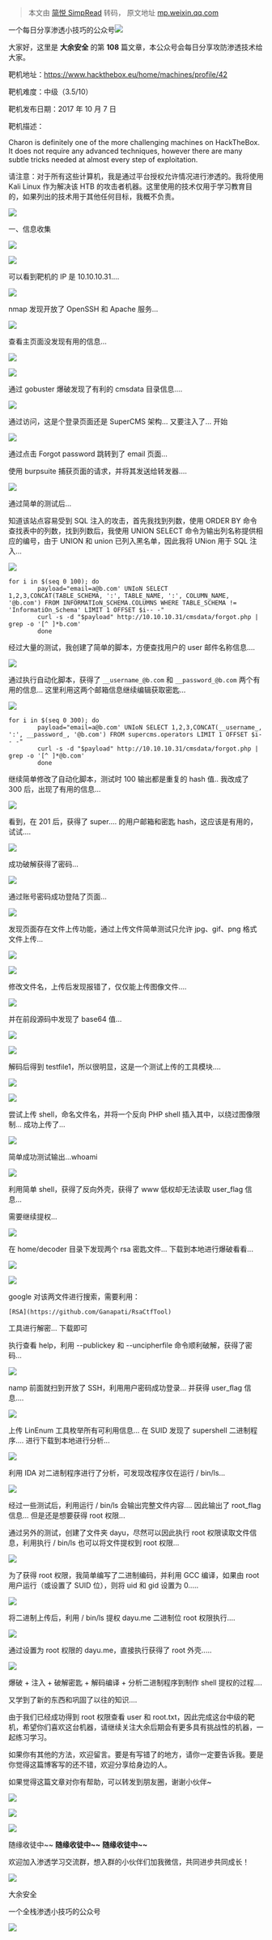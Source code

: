 > 本文由 [简悦 SimpRead](http://ksria.com/simpread/) 转码， 原文地址 [mp.weixin.qq.com](https://mp.weixin.qq.com/s/srKC3Te68UrhN3Wtd8RVAA)

一个每日分享渗透小技巧的公众号![](https://mmbiz.qpic.cn/mmbiz_png/O7dWXt4o5KPTQKiaXksbZia7PmHLPX2vnCWsznInTj3b9TFYtTDIYG6lDGJZYYSv72NsVWF24Kjlo4MT29tEOQSg/640?wx_fmt=png)

  

  

大家好，这里是 **大余安全** 的第 **108** 篇文章，本公众号会每日分享攻防渗透技术给大家。

靶机地址：https://www.hackthebox.eu/home/machines/profile/42

靶机难度：中级（3.5/10）

靶机发布日期：2017 年 10 月 7 日

靶机描述：

Charon is definitely one of the more challenging machines on HackTheBox. It does not require any advanced techniques, however there are many subtle tricks needed at almost every step of exploitation.

请注意：对于所有这些计算机，我是通过平台授权允许情况进行渗透的。我将使用 Kali Linux 作为解决该 HTB 的攻击者机器。这里使用的技术仅用于学习教育目的，如果列出的技术用于其他任何目标，我概不负责。

![](https://mmbiz.qpic.cn/mmbiz_png/eLJRzA69wl7hIRHbBfpwg183icXPqYhOnfYicXOtt4iclEsBT585JmXFvq05Ieibib0szIulE9r8BG58HzUePwUpxhw/640?wx_fmt=png)

一、信息收集

![](https://mmbiz.qpic.cn/mmbiz_png/a4ItSXeSn34KK6iaF0mInaXAJY0DKkhF28NjydHiauDm4iauOatMfIFxgh9L8ic23wb77htyqURBGSWK3yib68EZUQQ/640?wx_fmt=png)

![](https://mmbiz.qpic.cn/mmbiz_png/O7dWXt4o5KNEBuy1iceZicWmqEEr7gn6fPNwpMTVeicswMxbfAHOM8Fj7ibSw8aEudibQhKE2ib2st3wsJL34IDmxVaA/640?wx_fmt=png)

可以看到靶机的 IP 是 10.10.10.31....

![](https://mmbiz.qpic.cn/mmbiz_png/O7dWXt4o5KNEBuy1iceZicWmqEEr7gn6fPhRybQHUWIUJZ31YbAMtnmkClOgkTzIjOb8dWMp5rnQCDbq1VbdmB3g/640?wx_fmt=png)

nmap 发现开放了 OpenSSH 和 Apache 服务...

![](https://mmbiz.qpic.cn/mmbiz_png/O7dWXt4o5KNEBuy1iceZicWmqEEr7gn6fP2icbHZUcPar2L24FBcZ0tBJsibwibArBkbUZgAVf1tSib0ib58AEfctd33A/640?wx_fmt=png)

查看主页面没发现有用的信息...

![](https://mmbiz.qpic.cn/mmbiz_png/O7dWXt4o5KNEBuy1iceZicWmqEEr7gn6fPWjwhhf5K4EQeGU1TQ2FnjQPPZPad1I6GT2d5SkeAhwbibDw3w87YLXg/640?wx_fmt=png)

![](https://mmbiz.qpic.cn/mmbiz_png/O7dWXt4o5KNEBuy1iceZicWmqEEr7gn6fPImQxUtNZU5fWDhDYnxAj6kpibeTM8WB73Urer4O3SKIvWYVfcDicDSZg/640?wx_fmt=png)

通过 gobuster 爆破发现了有利的 cmsdata 目录信息....

![](https://mmbiz.qpic.cn/mmbiz_png/O7dWXt4o5KNEBuy1iceZicWmqEEr7gn6fPAPrJ5ibrjSwb0j9vhb6myGCtcv7sLGWKcUZNjhSqfPsPOiadF6Dibx0jw/640?wx_fmt=png)

通过访问，这是个登录页面还是 SuperCMS 架构... 又要注入了... 开始

![](https://mmbiz.qpic.cn/mmbiz_png/O7dWXt4o5KNEBuy1iceZicWmqEEr7gn6fPwrGHgFejf9ch752WAdQu4a1ovXBiappXy1icY5canN5IVGSd1qGHA4xw/640?wx_fmt=png)

通过点击 Forgot password 跳转到了 email 页面...

使用 burpsuite 捕获页面的请求，并将其发送给转发器....

![](https://mmbiz.qpic.cn/mmbiz_png/O7dWXt4o5KNEBuy1iceZicWmqEEr7gn6fPwzujdRF8letYfeTR6oHWqiaH3g5Wf9r6UPPHzap2SEQpLicvRVeu4Gyw/640?wx_fmt=png)

通过简单的测试后...

知道该站点容易受到 SQL 注入的攻击，首先我找到列数，使用 ORDER BY 命令查找表中的列数，找到列数后，我使用 UNION SELECT 命令为输出列名称提供相应的编号，由于 UNION 和 union 已列入黑名单，因此我将 UNion 用于 SQL 注入...

![](https://mmbiz.qpic.cn/mmbiz_png/O7dWXt4o5KNEBuy1iceZicWmqEEr7gn6fPYZrqQ6o8SmFZYwmEl6091zxwWeHiaDOVELOJOVOibjblY4TOdqfF38bw/640?wx_fmt=png)

```
for i in $(seq 0 100); do
        payload="email=a@b.com' UNIoN SELECT 1,2,3,CONCAT(TABLE_SCHEMA, ':', TABLE_NAME, ':', COLUMN_NAME, '@b.com') FROM INFORMATIoN_SCHEMA.COLUMNS WHERE TABLE_SCHEMA != 'InformatiOn_Schema' LIMIT 1 OFFSET $i-- -"
        curl -s -d "$payload" http://10.10.10.31/cmsdata/forgot.php | grep -o '[^ ]*b.com'
        done
```

经过大量的测试，我创建了简单的脚本，方便查找用户的 user 邮件名称信息....

![](https://mmbiz.qpic.cn/mmbiz_png/O7dWXt4o5KNEBuy1iceZicWmqEEr7gn6fPGITibCEfGUOJYdgIibk8xjFlosbc4XGP43iaygwMGj9gnxOoWMUhcyuNA/640?wx_fmt=png)

通过执行自动化脚本，获得了 `__username_@b.com` 和 `__password_@b.com` 两个有用的信息... 这里利用这两个邮箱信息继续编辑获取密匙...

![](https://mmbiz.qpic.cn/mmbiz_png/O7dWXt4o5KNEBuy1iceZicWmqEEr7gn6fPwzBW2Em9XwiangmxlqFNCddynEBXqne1QFib0tFaTWIVq8viaMJBic9C0Q/640?wx_fmt=png)

```
for i in $(seq 0 300); do
        payload="email=a@b.com' UNIoN SELECT 1,2,3,CONCAT(__username_, ':', __password_, '@b.com') FROM supercms.operators LIMIT 1 OFFSET $i-- -"
        curl -s -d "$payload" http://10.10.10.31/cmsdata/forgot.php | grep -o '[^ ]*@b.com'
        done
```

继续简单修改了自动化脚本，测试时 100 输出都是重复的 hash 值.. 我改成了 300 后，出现了有用的信息...  

![](https://mmbiz.qpic.cn/mmbiz_png/O7dWXt4o5KNEBuy1iceZicWmqEEr7gn6fPh5ACJNWsYGvdsD74YOHK8LLx0iaibBA4mBj0gD8JjibmnvBBd7bBdMFcw/640?wx_fmt=png)

看到，在 201 后，获得了 super.... 的用户邮箱和密匙 hash，这应该是有用的，试试....

![](https://mmbiz.qpic.cn/mmbiz_png/O7dWXt4o5KNEBuy1iceZicWmqEEr7gn6fP8AZ2l89U9RHHhIGNOWDEIxRT1IvQLpvlibHlyLXQAfqJN6MDeHcw29g/640?wx_fmt=png)

成功破解获得了密码...

![](https://mmbiz.qpic.cn/mmbiz_png/O7dWXt4o5KNEBuy1iceZicWmqEEr7gn6fPe2AtYL5iafc2DhXZFDxunqbhbYYjj7CWcUzPpyXWHePZibgaoCOfoHmA/640?wx_fmt=png)

通过账号密码成功登陆了页面...

![](https://mmbiz.qpic.cn/mmbiz_png/O7dWXt4o5KNEBuy1iceZicWmqEEr7gn6fPPPHgChUDOa3etEJov7ibodoQF1O4sBw2krZb8ItaFGLALQ9Fkrhxiapg/640?wx_fmt=png)

发现页面存在文件上传功能，通过上传文件简单测试只允许 jpg、gif、png 格式文件上传...

![](https://mmbiz.qpic.cn/mmbiz_png/O7dWXt4o5KNEBuy1iceZicWmqEEr7gn6fPXMias88M1GhMAcibQaiaUZdkAtvH1T7wAtNf5Gib9Mlg829LTSTqKajNIQ/640?wx_fmt=png)

![](https://mmbiz.qpic.cn/mmbiz_png/O7dWXt4o5KNEBuy1iceZicWmqEEr7gn6fPuoSXyDFoE2O3eUGEVULMsmkNkg6ELJzzP4ZzaOkItLO75YB83gnXQA/640?wx_fmt=png)

修改文件名，上传后发现报错了，仅仅能上传图像文件....

![](https://mmbiz.qpic.cn/mmbiz_png/O7dWXt4o5KNEBuy1iceZicWmqEEr7gn6fPrUXuMAmbU5Iic2pbScS98YCriaRzNiaOmT1fEddKKruqgIyysXyUVLRiaA/640?wx_fmt=png)

并在前段源码中发现了 base64 值...

![](https://mmbiz.qpic.cn/mmbiz_png/O7dWXt4o5KNEBuy1iceZicWmqEEr7gn6fPYG0fI5lGlAJGZEWPfibCBAibFJBMAibDIbZMN4pzyuXwRl9ghwz8hNqSg/640?wx_fmt=png)

![](https://mmbiz.qpic.cn/mmbiz_png/O7dWXt4o5KNEBuy1iceZicWmqEEr7gn6fPTEuk4xMM0ANSCmwF0Aoia0P0jHYa6ia2iaykPUDawBgxmwnLKaugryeew/640?wx_fmt=png)

解码后得到 testfile1，所以很明显，这是一个测试上传的工具模块....

![](https://mmbiz.qpic.cn/mmbiz_png/O7dWXt4o5KNEBuy1iceZicWmqEEr7gn6fPYE7I9ibZCUMmyBHoNCumVMDpNNQtezfYcmtvzpyQMW7IyEQmwibVianVA/640?wx_fmt=png)

![](https://mmbiz.qpic.cn/mmbiz_png/O7dWXt4o5KNEBuy1iceZicWmqEEr7gn6fPk9BPurgpR7t4yvCaopbh4rgPJEUSBt0wyfC4JgwXw5p6WYeia6PLzcA/640?wx_fmt=png)

尝试上传 shell，命名文件名，并将一个反向 PHP shell 插入其中，以绕过图像限制... 成功上传了...

![](https://mmbiz.qpic.cn/mmbiz_png/O7dWXt4o5KNEBuy1iceZicWmqEEr7gn6fPvveLRMeYs7vVInFrFNaxpXfOCFrpdiaxkRF7pe0WWKN90qp0jKUU2Bw/640?wx_fmt=png)

简单成功测试输出...whoami

![](https://mmbiz.qpic.cn/mmbiz_png/O7dWXt4o5KNEBuy1iceZicWmqEEr7gn6fP7ibdwa5viabFoHZxezGVvYOOibAfXr7TicnqlpeW08Txiag5bCga9lfautw/640?wx_fmt=png)

利用简单 shell，获得了反向外壳，获得了 www 低权却无法读取 user_flag 信息...

需要继续提权...

![](https://mmbiz.qpic.cn/mmbiz_png/O7dWXt4o5KNEBuy1iceZicWmqEEr7gn6fPPPveeymy03WPzFuvslP0XhH0zmpp4xD4G3ic6mmwsv64btPxO7ibl4JQ/640?wx_fmt=png)

在 home/decoder 目录下发现两个 rsa 密匙文件... 下载到本地进行爆破看看...

![](https://mmbiz.qpic.cn/mmbiz_png/O7dWXt4o5KNEBuy1iceZicWmqEEr7gn6fPGibM16Zgl9W0ZHWnXAvQHevf5ciamy1aMh4sCMQVHwowIiaCAMDM9svsA/640?wx_fmt=png)

![](https://mmbiz.qpic.cn/mmbiz_png/O7dWXt4o5KNEBuy1iceZicWmqEEr7gn6fPXau9mSuthoVOMm17nYDCgicTqSsVsJsvfa0fVicVGXwoVOLtjUqV3Umw/640?wx_fmt=png)

google 对该两文件进行搜索，需要利用：

```
[RSA](https://github.com/Ganapati/RsaCtfTool)
```

工具进行解密... 下载即可  

执行查看 help，利用 --publickey 和 --uncipherfile 命令顺利破解，获得了密码...

![](https://mmbiz.qpic.cn/mmbiz_png/O7dWXt4o5KNEBuy1iceZicWmqEEr7gn6fPl3gNMGYibZuad3KThqULyhl6XybE7YBetzKiaF2EqYyyutcZoxjR8QPg/640?wx_fmt=png)

namp 前面就扫到开放了 SSH，利用用户密码成功登录... 并获得 user_flag 信息....

![](https://mmbiz.qpic.cn/mmbiz_png/O7dWXt4o5KNEBuy1iceZicWmqEEr7gn6fPLtS5mjtY4XPFgnGfic5PSoADkVUZ4YWoTGR550pfic79xjaqP3Vk71Lw/640?wx_fmt=png)

上传 LinEnum 工具枚举所有可利用信息... 在 SUID 发现了 supershell 二进制程序.... 进行下载到本地进行分析...

![](https://mmbiz.qpic.cn/mmbiz_png/O7dWXt4o5KNEBuy1iceZicWmqEEr7gn6fPZiazibpwG2Owmw4zfHVmia6r4cXubvjpI7kSibemFdQsIzGsCuhq6xtdEA/640?wx_fmt=png)

利用 IDA 对二进制程序进行了分析，可发现改程序仅在运行 / bin/ls...

![](https://mmbiz.qpic.cn/mmbiz_png/O7dWXt4o5KNEBuy1iceZicWmqEEr7gn6fPzKicSQtX72ibHc6hEYcSzXN3YT2f3Oyg5zey08HodiaYkP3AGtlsfs1Sg/640?wx_fmt=png)

经过一些测试后，利用运行 / bin/ls 会输出完整文件内容.... 因此输出了 root_flag 信息... 但是还是想要获得 root 权限...

通过另外的测试，创建了文件夹 dayu，尽然可以因此执行 root 权限读取文件信息，利用执行 / bin/ls 也可以将文件提权到 root 权限...

![](https://mmbiz.qpic.cn/mmbiz_png/O7dWXt4o5KNEBuy1iceZicWmqEEr7gn6fP2iaHj5SHqK4RC4mUmUaUIoHWia897jEYWwR3ibNWzhFXHOY1tI1ibedhtA/640?wx_fmt=png)

为了获得 root 权限，我简单编写了二进制编码，并利用 GCC 编译，如果由 root 用户运行（或设置了 SUID 位），则将 uid 和 gid 设置为 0.....

![](https://mmbiz.qpic.cn/mmbiz_png/O7dWXt4o5KNEBuy1iceZicWmqEEr7gn6fP4IxvUYjAhya7bAK2xjtoVzDge5laiawNBKLfNcwp05alDSDeJFtEChQ/640?wx_fmt=png)

将二进制上传后，利用 / bin/ls 提权 dayu.me 二进制位 root 权限执行....

![](https://mmbiz.qpic.cn/mmbiz_png/O7dWXt4o5KNEBuy1iceZicWmqEEr7gn6fPkcwxhGh4kK1ibbZLhdYDl0qUGq5OVAgM6xIEGdgkcDQYXz40IBCibU5A/640?wx_fmt=png)

通过设置为 root 权限的 dayu.me，直接执行获得了 root 外壳.....

![](https://mmbiz.qpic.cn/mmbiz_png/QkjvmbC1CD0zJ9hBlrElSv4ZqETGn3otgH8VHW1QuoOec3JMAbUyr0iaurJy4DPHBwUsDXiadJ3aha4CvJwyYVew/640?wx_fmt=png)

爆破 + 注入 + 破解密匙 + 解码编译 + 分析二进制程序到制作 shell 提权的过程....

又学到了新的东西和巩固了以往的知识....

由于我们已经成功得到 root 权限查看 user 和 root.txt，因此完成这台中级的靶机，希望你们喜欢这台机器，请继续关注大余后期会有更多具有挑战性的机器，一起练习学习。

如果你有其他的方法，欢迎留言。要是有写错了的地方，请你一定要告诉我。要是你觉得这篇博客写的还不错，欢迎分享给身边的人。

如果觉得这篇文章对你有帮助，可以转发到朋友圈，谢谢小伙伴~

![](https://mmbiz.qpic.cn/mmbiz_png/c5xrRn4430AnqkfAJc38Vpnc5XiaADLTjiciciaibYU4EHw3Nuh7YMtuB0hz3sb8Em9iatt5skAsibuuysPLdLY5LtWOw/640?wx_fmt=png)

![](https://mmbiz.qpic.cn/mmbiz_png/p3lIbvldZiabdI5iaCb3icRhtygUuo2sp6Hcdq0ANlpy5W3gL628uq032jsoVnGnl6HdGrgDXjfazFtkp6IInibDdQ/640?wx_fmt=png)

![](https://mmbiz.qpic.cn/mmbiz_png/O7dWXt4o5KPqjaFWwyrrhiciahSpOibxqKvSIFX0iaPcG00CjYIwQDwIDeIicmFMlOVNyhWYVSE8pJK566UK3YOUNWQ/640?wx_fmt=png)

随缘收徒中~~ **随缘收徒中~~** **随缘收徒中~~**

欢迎加入渗透学习交流群，想入群的小伙伴们加我微信，共同进步共同成长！

![](https://mmbiz.qpic.cn/mmbiz_png/ndicuTO22p6ibN1yF91ZicoggaJJZX3vQ77Vhx81O5GRyfuQoBRjpaUyLOErsSo8PwNYlT1XzZ6fbwQuXBRKf4j3Q/640?wx_fmt=png)  

大余安全

一个全栈渗透小技巧的公众号

![](https://mmbiz.qpic.cn/mmbiz_png/O7dWXt4o5KPTQKiaXksbZia7PmHLPX2vnCSsnsc7MHh257oYRic1MOT8qibABNUEnTq9DUL7QBwnS52EheJf4m8iaTQ/640?wx_fmt=png)